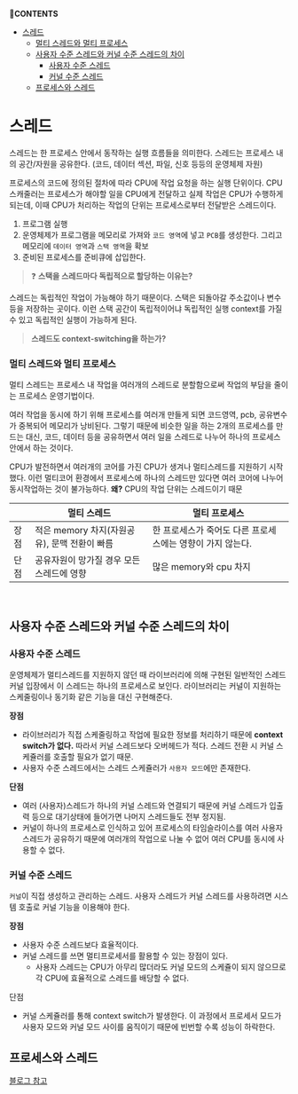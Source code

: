 **💌CONTENTS**

- [스레드](#스레드)
    - [멀티 스레드와 멀티 프로세스](#멀티-스레드와-멀티-프로세스)
  - [사용자 수준 스레드와 커널 수준 스레드의 차이](#사용자-수준-스레드와-커널-수준-스레드의-차이)
    - [사용자 수준 스레드](#사용자-수준-스레드)
    - [커널 수준 스레드](#커널-수준-스레드)
  - [프로세스와 스레드](#프로세스와-스레드)

# 스레드

스레드는 한 프로세스 안에서 동작하는 실행 흐름들을 의미한다.
스레드는 프로세스 내의 공간/자원을 공유한다. (코드, 데이터 섹션, 파일, 신호 등등의 운영체제 자원)

프로세스의 코드에 정의된 절차에 따라 CPU에 작업 요청을 하는 실행 단위이다.
CPU 스캐줄러는 프로세스가 해야할 일을 CPU에게 전달하고 실제 작업은 CPU가 수행하게 되는데, 이때 CPU가 처리하는 작업의 단위는 프로세스로부터 전달받은 스레드이다.

1. 프로그램 실행
2. 운영체제가 프로그램을 메모리로 가져와 `코드 영역`에 넣고 `PCB`를 생성한다. 그리고 메모리에 `데이터 영역`과 `스택 영역`을 확보
3. 준비된 프로세스를 준비큐에 삽입한다.

> ❓ **스택을 스레드마다 독립적으로 할당하는 이유는?**

스레드는 독립적인 작업이 가능해야 하기 때문이다.
스택은 되돌아갈 주소값이나 변수 등을 저장하는 곳이다. 이런 스택 공간이 독립적이어냐 독립적인 실행 context를 가질 수 있고 독립적인 실행이 가능하게 된다.

> **스레드도 context-switching을 하는가?**

### 멀티 스레드와 멀티 프로세스

멀티 스레드는 프로세스 내 작업을 여러개의 스레드로 분할함으로써 작업의 부담을 줄이는 프로세스 운영기법이다.

여러 작업을 동시에 하기 위해 프로세스를 여러개 만들게 되면 코드영역, pcb, 공유변수가 중복되어 메모리가 낭비된다. 그렇기 때문에 비슷한 일을 하는 2개의 프로세스를 만드는 대신, 코드, 데이터 등을 공유하면서 여러 일을 스레드로 나누어 하나의 프로세스 안에서 하는 것이다.

CPU가 발전하면서 여러개의 코어를 가진 CPU가 생겨나 멀티스레드를 지원하기 시작했다. 이런 멀티코어 환경에서 프로세스에 하나의 스레드만 있다면 여러 코어에 나누어 동시작업하는 것이 불가능하다.
**왜?** CPU의 작업 단위는 스레드이기 때문

|      | 멀티 스레드                                  | 멀티 프로세스                                              |
| ---- | -------------------------------------------- | ---------------------------------------------------------- |
| 장점 | 적은 memory 차지(자원공유), 문맥 전환이 빠름 | 한 프로세스가 죽어도 다른 프로세스에는 영향이 가지 않는다. |
| 단점 | 공유자원이 망가질 경우 모든 스레드에 영향    | 많은 memory와 cpu 차지                                     |

</br>

## 사용자 수준 스레드와 커널 수준 스레드의 차이

### 사용자 수준 스레드

운영체제가 멀티스레드를 지원하지 않던 때 라이브러리에 의해 구현된 일반적인 스레드
커널 입장에서 이 스레드는 하나의 프로세스로 보인다.
라이브러리는 커널이 지원하는 스케줄링이나 동기화 같은 기능을 대신 구현해준다.

**장점**

- 라이브러리가 직접 스케줄링하고 작업에 필요한 정보를 처리하기 때문에 **context switch가 없다.** 따라서 커널 스레드보다 오버헤드가 적다. 스레드 전환 시 커널 스케쥴러를 호출할 필요가 없기 때문.
- 사용자 수준 스레드에서는 스레드 스케쥴러가 `사용자 모드`에만 존재한다.

**단점**

- 여러 (사용자)스레드가 하나의 커널 스레드와 연결되기 때문에 커널 스레드가 입출력 등으로 대기상태에 들어가면 나머지 스레드들도 전부 정지됨.
- 커널이 하나의 프로세스로 인식하고 있어 프로세스의 타임슬라이스를 여러 사용자 스레드가 공유하기 때문에 여러개의 작업으로 나눌 수 없어 여러 CPU를 동시에 사용할 수 없다.

### 커널 수준 스레드

`커널`이 직접 생성하고 관리하는 스레드. 사용자 스레드가 커널 스레드를 사용하려면 시스템 호출로 커널 기능을 이용해야 한다.

**장점**

- 사용자 수준 스레드보다 효율적이다.
- 커널 스레드를 쓰면 멀티프로세서를 활용할 수 있는 장점이 있다.
  - 사용자 스레드는 CPU가 아무리 많더라도 커널 모드의 스케쥴이 되지 않으므로 각 CPU에 효율적으로 스레드를 배당할 수 없다.

단점

- 커널 스케쥴러를 통해 context switch가 발생한다. 이 과정에서 프로세서 모드가 사용자 모드와 커널 모드 사이를 움직이기 때문에 빈번할 수록 성능이 하락한다.

## 프로세스와 스레드

[블로그 참고](https://velog.io/@raejoonee/%ED%94%84%EB%A1%9C%EC%84%B8%EC%8A%A4%EC%99%80-%EC%8A%A4%EB%A0%88%EB%93%9C%EC%9D%98-%EC%B0%A8%EC%9D%B4)

